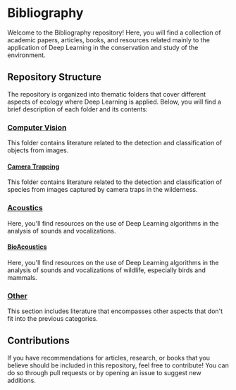 # Bibliography

Welcome to the Bibliography repository! Here, you will find a collection of academic papers, articles, books, and resources related mainly to the application of Deep Learning in the conservation and study of the environment.

## Repository Structure

The repository is organized into thematic folders that cover different aspects of ecology where Deep Learning is applied. Below, you will find a brief description of each folder and its contents:

### [Computer Vision](ComputerVision)

This folder contains literature related to the detection and classification of objects from images.

#### [Camera Trapping](CameraTrapping)

This folder contains literature related to the detection and classification of species from images captured by camera traps in the wilderness.

### [Acoustics](Acoustics)

Here, you'll find resources on the use of Deep Learning algorithms in the analysis of sounds and vocalizations.

#### [BioAcoustics](BioAcoustics)

Here, you'll find resources on the use of Deep Learning algorithms in the analysis of sounds and vocalizations of wildlife, especially birds and mammals.

### [Other](Other)

This section includes literature that encompasses other aspects that don't fit into the previous categories.

## Contributions

If you have recommendations for articles, research, or books that you believe should be included in this repository, feel free to contribute! You can do so through pull requests or by opening an issue to suggest new additions.

<!--## Acknowledgments

I would like to thank all researchers and academics who have contributed to this bibliography and have worked on the application of Deep Learning for the conservation of our natural environment.

I hope this resource proves useful for those interested in the intersection of artificial intelligence and ecology. Enjoy exploring the bibliography! --!>
